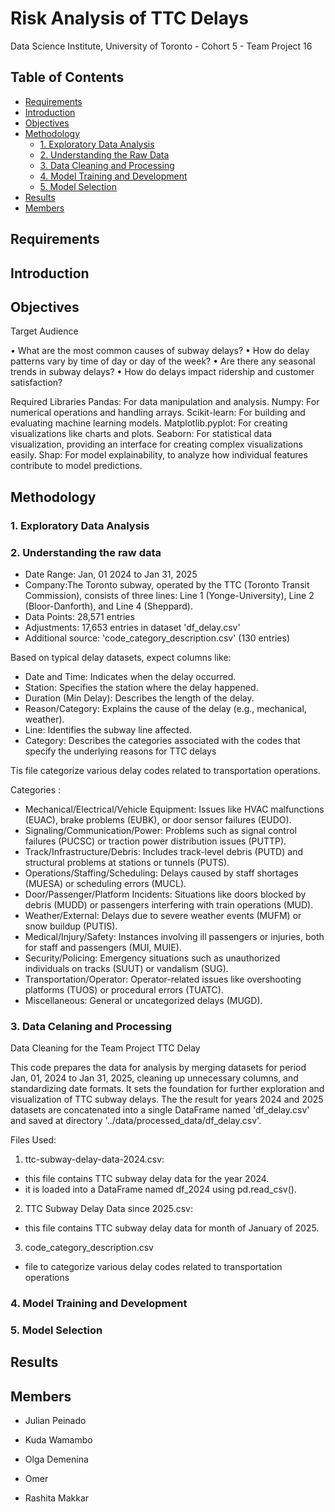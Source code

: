 # Risk Analysis of TTC Delays

Data Science Institute, University of Toronto - Cohort 5 - Team Project 16

## Table of Contents

- [Requirements](#requirements)
- [Introduction](#introduction)
- [Objectives](#objectives)
- [Methodology](#methodology)
  - [1. Exploratory Data Analysis](#1-exploratory-data-analysis)
  - [2. Understanding the Raw Data](#2-understanding-the-raw-data)
  - [3. Data Cleaning and Processing](#3-data-cleaning-and-processing)
  - [4. Model Training and Development](#4-model-training-and-development)
  - [5. Model Selection](#5-model-selection)
- [Results](#results)
- [Members](#members)


## Requirements

## Introduction

## Objectives

Target Audience

•	What are the most common causes of subway delays?
•	How do delay patterns vary by time of day or day of the week?
•	Are there any seasonal trends in subway delays?
•	How do delays impact ridership and customer satisfaction?


Required Libraries
Pandas: For data manipulation and analysis.
Numpy: For numerical operations and handling arrays.
Scikit-learn: For building and evaluating machine learning models.
Matplotlib.pyplot: For creating visualizations like charts and plots.
Seaborn: For statistical data visualization, providing an interface for creating complex visualizations easily.
Shap: For model explainability, to analyze how individual features contribute to model predictions.

## Methodology

###     1. Exploratory Data Analysis


###     2. Understanding the raw data

* Date Range: Jan, 01 2024 to Jan 31, 2025
* Company:The Toronto subway, operated by the TTC (Toronto Transit Commission), consists of three lines: Line 1 (Yonge-University), Line 2 (Bloor-Danforth), and Line 4 (Sheppard). 
* Data Points: 28,571 entries 
* Adjustments: 17,653 entries in dataset 'df_delay.csv'
* Additional source: 'code_category_description.csv' (130 entries)



Based on typical delay datasets, expect columns like:

- Date and Time: Indicates when the delay occurred.
- Station: Specifies the station where the delay happened.
- Duration (Min Delay): Describes the length of the delay.
- Reason/Category: Explains the cause of the delay (e.g., mechanical, weather).
- Line: Identifies the subway line affected.
- Category: Describes the categories associated with the codes that specify the underlying reasons for TTC delays


Tis file  categorize various delay codes related to transportation operations. 

Categories :
* Mechanical/Electrical/Vehicle Equipment: Issues like HVAC malfunctions (EUAC), brake problems (EUBK), or door sensor failures (EUDO).
* Signaling/Communication/Power: Problems such as signal control failures (PUCSC) or traction power distribution issues (PUTTP).
* Track/Infrastructure/Debris: Includes track-level debris (PUTD) and structural problems at stations or tunnels (PUTS).
* Operations/Staffing/Scheduling: Delays caused by staff shortages (MUESA) or scheduling errors (MUCL).
* Door/Passenger/Platform Incidents: Situations like doors blocked by debris (MUDD) or passengers interfering with train operations (MUD).
* Weather/External: Delays due to severe weather events (MUFM) or snow buildup (PUTIS).
* Medical/Injury/Safety: Instances involving ill passengers or injuries, both for staff and passengers (MUI, MUIE).
* Security/Policing: Emergency situations such as unauthorized individuals on tracks (SUUT) or vandalism (SUG).
* Transportation/Operator: Operator-related issues like overshooting platforms (TUOS) or procedural errors (TUATC).
* Miscellaneous: General or uncategorized delays (MUGD).

###     3. Data Celaning and Processing

Data Cleaning for the Team Project TTC Delay

This code prepares the data for analysis by merging datasets for period Jan, 01, 2024 to Jan 31, 2025, cleaning up unnecessary columns, and standardizing date formats. It sets the foundation for further exploration and visualization of TTC subway delays.
The  the result for years 2024 and 2025 datasets are concatenated into a single DataFrame named 'df_delay.csv' and saved at directory  '../data/processed_data/df_delay.csv'.

Files Used:
1. ttc-subway-delay-data-2024.csv:
 - this file contains TTC subway delay data for the year 2024.
 - it is loaded into a DataFrame named df_2024 using pd.read_csv().

2. TTC Subway Delay Data since 2025.csv:
 - this file contains TTC subway delay data for month of January of 2025.

3. code_category_description.csv 
- file to categorize various delay codes related to transportation operations




###     4. Model Training and Development




###     5. Model Selection

## Results

## Members

- Julian Peinado

- Kuda Wamambo

- Olga Demenina

- Omer

- Rashita Makkar





